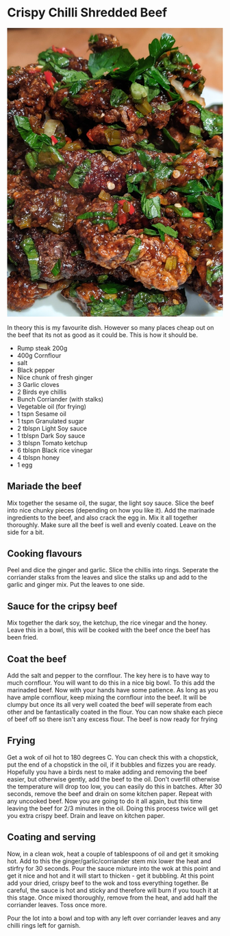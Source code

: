 # Crispy Chilli Shredded Beef

![crispy-chilli-shredded-beef](images/crispy-chilli-shredded-beef.jpg)

In theory this is my favourite dish. However so many places cheap out on the beef that its not as good as it could be. This is how it should be.


* Rump steak 200g
* 400g Cornflour
* salt
* Black pepper
* Nice chunk of fresh ginger
* 3 Garlic cloves
* 2 Birds eye chillis
* Bunch Corriander (with stalks)
* Vegetable oil (for frying)
* 1 tspn Sesame oil
* 1 tspn Granulated sugar
* 2 tblspn Light Soy sauce
* 1 tblspn Dark Soy sauce
* 3 tblspn Tomato ketchup
* 6 tblspn Black rice vinegar
* 4 tblspn honey
* 1 egg

## Mariade the beef

Mix together the sesame oil, the sugar, the light soy sauce. Slice the beef into nice chunky pieces (depending on how you like it). Add the marinade ingredients to the beef, and also crack the egg in. Mix it all together thoroughly. Make sure all the beef is well and evenly coated. Leave on the side for a bit.

## Cooking flavours

Peel and dice the ginger and garlic. Slice the chillis into rings. Seperate the corriander stalks from the leaves and slice the stalks up and add to the garlic and ginger mix. Put the leaves to one side.

## Sauce for the cripsy beef

Mix together the dark soy, the ketchup, the rice vinegar and the honey. Leave this in a bowl, this will be cooked with the beef once the beef has been fried.

## Coat the beef

Add the salt and pepper to the cornflour. The key here is to have way to much cornflour. You will want to do this in a nice big bowl. To this add the marinaded beef. Now with your hands have some patience. As long as you have ample cornflour, keep mixing the cornflour into the beef. It will be clumpy but once its all very well coated the beef will seperate from each other and be fantastically coated in the flour. You can now shake each piece of beef off so there isn't any excess flour. The beef is now ready for frying

## Frying

Get a wok of oil hot to 180 degrees C. You can check this with a chopstick, put the end of a chopstick in the oil, if it bubbles and fizzes you are ready. Hopefully you have a birds nest to make adding and removing the beef easier, but otherwise gently, add the beef to the oil. Don't overfill otherwise the temperature will drop too low, you can easily do this in batches. After 30 seconds, remove the beef and drain on some kitchen paper. Repeat with any uncooked beef. Now you are going to do it all again, but this time leaving the beef for 2/3 minutes in the oil. Doing this process twice will get you extra crispy beef. Drain and leave on kitchen paper.

## Coating and serving

Now, in a clean wok, heat a couple of tablespoons of oil and get it smoking hot. Add to this the ginger/garlic/corriander stem mix lower the heat and stirfry for 30 seconds. Pour the sauce mixture into the wok at this point and get it nice and hot and it will start to thicken - get it bubbling. At this point add your dried, crispy beef to the wok and toss everything together. Be careful, the sauce is hot and sticky and therefore will burn if you touch it at this stage. Once mixed thoroughly, remove from the heat, and add half the corriander leaves. Toss once more.

Pour the lot into a bowl and top with any left over corriander leaves and any chilli rings left for garnish.
